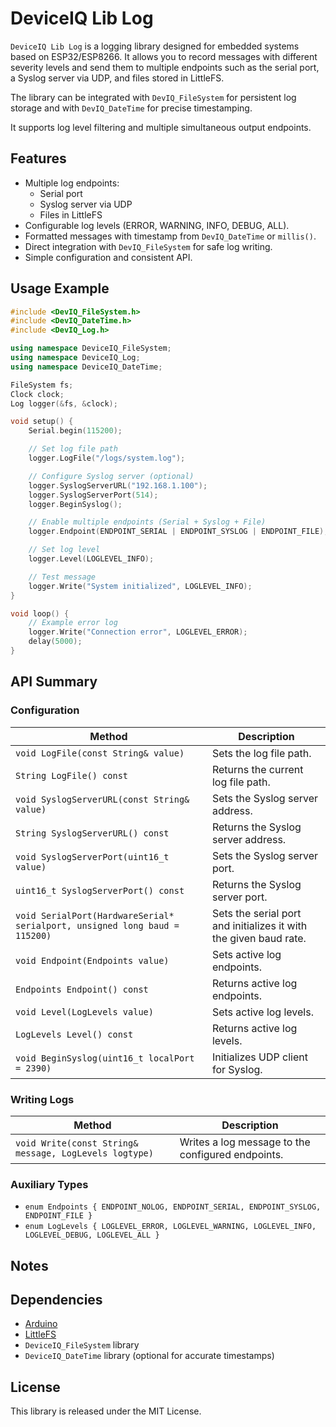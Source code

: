 # DeviceIQ Lib Log

`DeviceIQ Lib Log` is a logging library designed for embedded systems based on ESP32/ESP8266. It allows you to record messages with different severity levels and send them to multiple endpoints such as the serial port, a Syslog server via UDP, and files stored in LittleFS.

The library can be integrated with `DevIQ_FileSystem` for persistent log storage and with `DevIQ_DateTime` for precise timestamping.

It supports log level filtering and multiple simultaneous output endpoints.

Features
--------
- Multiple log endpoints:
  - Serial port
  - Syslog server via UDP
  - Files in LittleFS
- Configurable log levels (ERROR, WARNING, INFO, DEBUG, ALL).
- Formatted messages with timestamp from `DevIQ_DateTime` or `millis()`.
- Direct integration with `DevIQ_FileSystem` for safe log writing.
- Simple configuration and consistent API.

Usage Example
-------------

```cpp
#include <DevIQ_FileSystem.h>
#include <DevIQ_DateTime.h>
#include <DevIQ_Log.h>

using namespace DeviceIQ_FileSystem;
using namespace DeviceIQ_Log;
using namespace DeviceIQ_DateTime;

FileSystem fs;
Clock clock;
Log logger(&fs, &clock);

void setup() {
    Serial.begin(115200);

    // Set log file path
    logger.LogFile("/logs/system.log");

    // Configure Syslog server (optional)
    logger.SyslogServerURL("192.168.1.100");
    logger.SyslogServerPort(514);
    logger.BeginSyslog();

    // Enable multiple endpoints (Serial + Syslog + File)
    logger.Endpoint(ENDPOINT_SERIAL | ENDPOINT_SYSLOG | ENDPOINT_FILE);

    // Set log level
    logger.Level(LOGLEVEL_INFO);

    // Test message
    logger.Write("System initialized", LOGLEVEL_INFO);
}

void loop() {
    // Example error log
    logger.Write("Connection error", LOGLEVEL_ERROR);
    delay(5000);
}
```

API Summary
-----------

### Configuration
| Method | Description |
|--------|-------------|
| `void LogFile(const String& value)` | Sets the log file path. |
| `String LogFile() const` | Returns the current log file path. |
| `void SyslogServerURL(const String& value)` | Sets the Syslog server address. |
| `String SyslogServerURL() const` | Returns the Syslog server address. |
| `void SyslogServerPort(uint16_t value)` | Sets the Syslog server port. |
| `uint16_t SyslogServerPort() const` | Returns the Syslog server port. |
| `void SerialPort(HardwareSerial* serialport, unsigned long baud = 115200)` | Sets the serial port and initializes it with the given baud rate. |
| `void Endpoint(Endpoints value)` | Sets active log endpoints. |
| `Endpoints Endpoint() const` | Returns active log endpoints. |
| `void Level(LogLevels value)` | Sets active log levels. |
| `LogLevels Level() const` | Returns active log levels. |
| `void BeginSyslog(uint16_t localPort = 2390)` | Initializes UDP client for Syslog. |

### Writing Logs
| Method | Description |
|--------|-------------|
| `void Write(const String& message, LogLevels logtype)` | Writes a log message to the configured endpoints. |

### Auxiliary Types
- `enum Endpoints { ENDPOINT_NOLOG, ENDPOINT_SERIAL, ENDPOINT_SYSLOG, ENDPOINT_FILE }`
- `enum LogLevels { LOGLEVEL_ERROR, LOGLEVEL_WARNING, LOGLEVEL_INFO, LOGLEVEL_DEBUG, LOGLEVEL_ALL }`

Notes
-----
## Dependencies
- [Arduino](https://www.arduino.cc/)
- [LittleFS](https://github.com/lorol/LITTLEFS)
- `DeviceIQ_FileSystem` library
- `DeviceIQ_DateTime` library (optional for accurate timestamps)

License
-------
This library is released under the MIT License.
